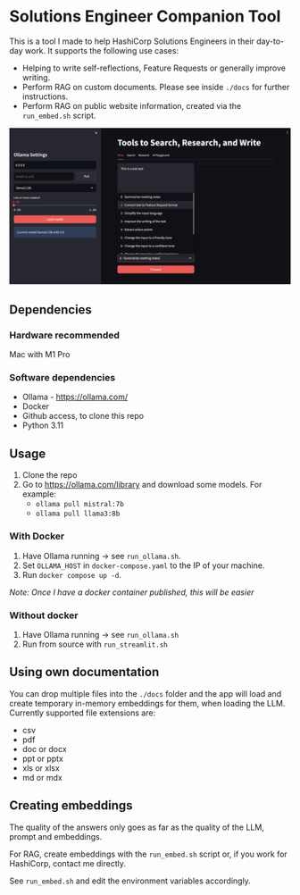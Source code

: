 # Solutions Engineer Companion Tool

This is a tool I made to help HashiCorp Solutions Engineers in their day-to-day work.
It supports the following use cases:
- Helping to write self-reflections, Feature Requests or generally improve writing.
- Perform RAG on custom documents. Please see inside `./docs` for further instructions.
- Perform RAG on public website information, created via the `run_embed.sh` script.

![SE Tool Screenshot](assets/Screenshot_se_tools.png)

## Dependencies

### Hardware recommended
Mac with M1 Pro

### Software dependencies
 - Ollama - https://ollama.com/
 - Docker
 - Github access, to clone this repo
 - Python 3.11

## Usage

1. Clone the repo
2. Go to https://ollama.com/library and download some models. For example:
    * `ollama pull mistral:7b`
    * `ollama pull llama3:8b`

### With Docker

1. Have Ollama running -> see `run_ollama.sh`.
2. Set `OLLAMA_HOST` in `docker-compose.yaml` to the IP of your machine.
3. Run `docker compose up -d`.

*Note: Once I have a docker container published, this will be easier*

### Without docker

1. Have Ollama running -> see `run_ollama.sh`
2. Run from source with `run_streamlit.sh`

## Using own documentation

You can drop multiple files into the `./docs` folder and the app will load and create temporary in-memory embeddings for them, when loading the LLM. Currently supported file extensions are:

- csv
- pdf
- doc or docx
- ppt or pptx
- xls or xlsx
- md or mdx

## Creating embeddings

The quality of the answers only goes as far as the quality of the LLM, prompt and embeddings.

For RAG, create embeddings with the `run_embed.sh` script or, if you work for HashiCorp, contact me directly.

See `run_embed.sh` and edit the environment variables accordingly.
